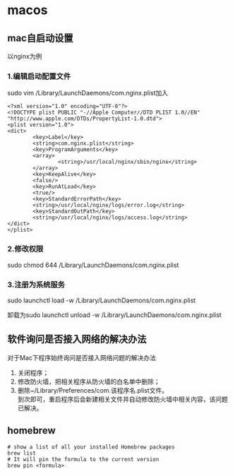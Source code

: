 # macos

## mac自启动设置

以nginx为例

### 1.编辑启动配置文件
sudo vim /Library/LaunchDaemons/com.nginx.plist加入

```
<?xml version="1.0" encoding="UTF-8"?>
<!DOCTYPE plist PUBLIC "-//Apple Computer//DTD PLIST 1.0//EN" "http://www.apple.com/DTDs/PropertyList-1.0.dtd">
<plist version="1.0">
<dict>
        <key>Label</key>
        <string>com.nginx.plist</string>
        <key>ProgramArguments</key>
        <array>
                <string>/usr/local/nginx/sbin/nginx</string>
        </array>
        <key>KeepAlive</key>
        <false/>
        <key>RunAtLoad</key>
        <true/>
        <key>StandardErrorPath</key>
        <string>/usr/local/nginx/logs/error.log</string>
        <key>StandardOutPath</key>
        <string>/usr/local/nginx/logs/access.log</string>
</dict>
</plist>
```

### 2.修改权限

sudo chmod 644 /Library/LaunchDaemons/com.nginx.plist

### 3.注册为系统服务

sudo launchctl load -w /Library/LaunchDaemons/com.nginx.plist 

卸载为sudo launchctl unload -w /Library/LaunchDaemons/com.nginx.plist 

## 软件询问是否接入网络的解决办法

对于Mac下程序始终询问是否接入网络问题的解决办法   
1. 关闭程序；   
2. 修改防火墙，把相关程序从防火墙的白名单中删除；  
3. 删除~/Library/Preferences/com.该程序名.plist文件。   
到次即可，重启程序后会新建相关文件并自动修改防火墙中相关内容，该问题已解决。

## homebrew

```shell
# show a list of all your installed Homebrew packages
brew list
# It will pin the formula to the current version
brew pin <formula>
```

